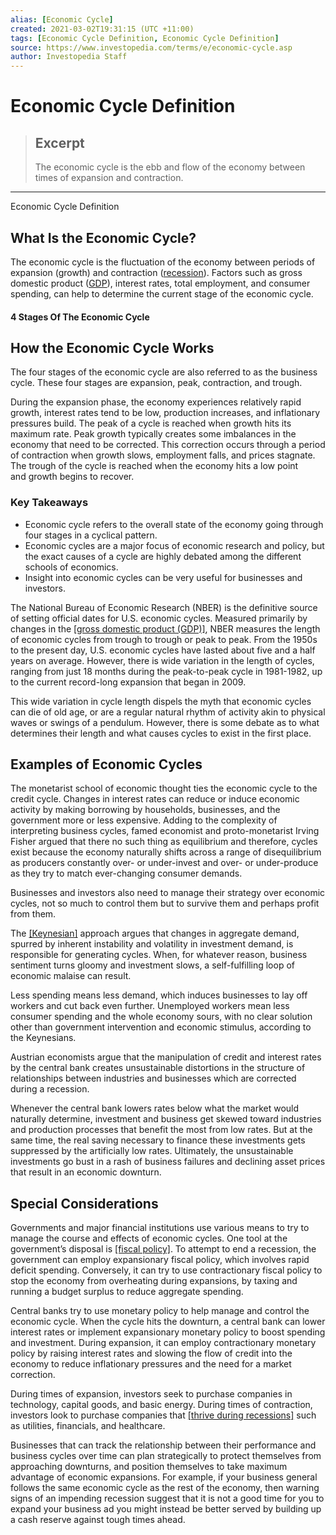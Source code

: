 ```yaml
---
alias: [Economic Cycle]
created: 2021-03-02T19:31:15 (UTC +11:00)
tags: [Economic Cycle Definition, Economic Cycle Definition]
source: https://www.investopedia.com/terms/e/economic-cycle.asp
author: Investopedia Staff
---
```


# Economic Cycle Definition

> ## Excerpt
> The economic cycle is the ebb and flow of the economy between times of expansion and contraction.

---

Economic Cycle Definition
## What Is the Economic Cycle?

The economic cycle is the fluctuation of the economy between periods of expansion (growth) and contraction ([recession](https://www.investopedia.com/terms/r/recession.asp)). Factors such as gross domestic product ([GDP](https://www.investopedia.com/terms/g/gdp.asp)), interest rates, total employment, and consumer spending, can help to determine the current stage of the economic cycle.

#### 4 Stages Of The Economic Cycle

## How the Economic Cycle Works

The four stages of the economic cycle are also referred to as the business cycle. These four stages are expansion, peak, contraction, and trough.

During the expansion phase, the economy experiences relatively rapid growth, interest rates tend to be low, production increases, and inflationary pressures build. The peak of a cycle is reached when growth hits its maximum rate. Peak growth typically creates some imbalances in the economy that need to be corrected. This correction occurs through a period of contraction when growth slows, employment falls, and prices stagnate. The trough of the cycle is reached when the economy hits a low point and growth begins to recover.

### Key Takeaways

-   Economic cycle refers to the overall state of the economy going through four stages in a cyclical pattern.
-   Economic cycles are a major focus of economic research and policy, but the exact causes of a cycle are highly debated among the different schools of economics.
-   Insight into economic cycles can be very useful for businesses and investors.

The National Bureau of Economic Research (NBER) is the definitive source of setting official dates for U.S. economic cycles. Measured primarily by changes in the [[gross domestic product (GDP)]](https://www.investopedia.com/terms/g/gdp.asp), NBER measures the length of economic cycles from trough to trough or peak to peak. From the 1950s to the present day, U.S. economic cycles have lasted about five and a half years on average. However, there is wide variation in the length of cycles, ranging from just 18 months during the peak-to-peak cycle in 1981-1982, up to the current record-long expansion that began in 2009.

This wide variation in cycle length dispels the myth that economic cycles can die of old age, or are a regular natural rhythm of activity akin to physical waves or swings of a pendulum. However, there is some debate as to what determines their length and what causes cycles to exist in the first place.

## Examples of Economic Cycles

The monetarist school of economic thought ties the economic cycle to the credit cycle. Changes in interest rates can reduce or induce economic activity by making borrowing by households, businesses, and the government more or less expensive. Adding to the complexity of interpreting business cycles, famed economist and proto-monetarist Irving Fisher argued that there no such thing as equilibrium and therefore, cycles exist because the economy naturally shifts across a range of disequilibrium as producers constantly over- or under-invest and over- or under-produce as they try to match ever-changing consumer demands.

Businesses and investors also need to manage their strategy over economic cycles, not so much to control them but to survive them and perhaps profit from them.

The [[Keynesian]](https://www.investopedia.com/terms/k/keynesianeconomics.asp) approach argues that changes in aggregate demand, spurred by inherent instability and volatility in investment demand, is responsible for generating cycles. When, for whatever reason, business sentiment turns gloomy and investment slows, a self-fulfilling loop of economic malaise can result.

Less spending means less demand, which induces businesses to lay off workers and cut back even further. Unemployed workers mean less consumer spending and the whole economy sours, with no clear solution other than government intervention and economic stimulus, according to the Keynesians.

Austrian economists argue that the manipulation of credit and interest rates by the central bank creates unsustainable distortions in the structure of relationships between industries and businesses which are corrected during a recession.

Whenever the central bank lowers rates below what the market would naturally determine, investment and business get skewed toward industries and production processes that benefit the most from low rates. But at the same time, the real saving necessary to finance these investments gets suppressed by the artificially low rates. Ultimately, the unsustainable investments go bust in a rash of business failures and declining asset prices that result in an economic downturn.

## Special Considerations

Governments and major financial institutions use various means to try to manage the course and effects of economic cycles. One tool at the government’s disposal is [[fiscal policy]](https://www.investopedia.com/insights/what-is-fiscal-policy/). To attempt to end a recession, the government can employ expansionary fiscal policy, which involves rapid deficit spending. Conversely, it can try to use contractionary fiscal policy to stop the economy from overheating during expansions, by taxing and running a budget surplus to reduce aggregate spending.

Central banks try to use monetary policy to help manage and control the economic cycle. When the cycle hits the downturn, a central bank can lower interest rates or implement expansionary monetary policy to boost spending and investment. During expansion, it can employ contractionary monetary policy by raising interest rates and slowing the flow of credit into the economy to reduce inflationary pressures and the need for a market correction.

During times of expansion, investors seek to purchase companies in technology, capital goods, and basic energy. During times of contraction, investors look to purchase companies that [[thrive during recessions]](https://www.investopedia.com/articles/stocks/08/industries-thrive-on-recession.asp) such as utilities, financials, and healthcare.

Businesses that can track the relationship between their performance and business cycles over time can plan strategically to protect themselves from approaching downturns, and position themselves to take maximum advantage of economic expansions. For example, if your business general follows the same economic cycle as the rest of the economy, then warning signs of an impending recession suggest that it is not a good time for you to expand your business ad you might instead be better served by building up a cash reserve against tough times ahead.
